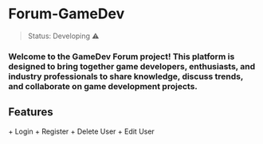 <h1>Forum-GameDev</h1>

> Status: Developing ⚠️

<h3>Welcome to the GameDev Forum project! This platform is designed to bring together game developers, enthusiasts, and industry professionals to share knowledge, discuss trends, and collaborate on game development projects.</h3>

<h2>Features</h2>
+ Login
+ Register
+ Delete User
+ Edit User
 
